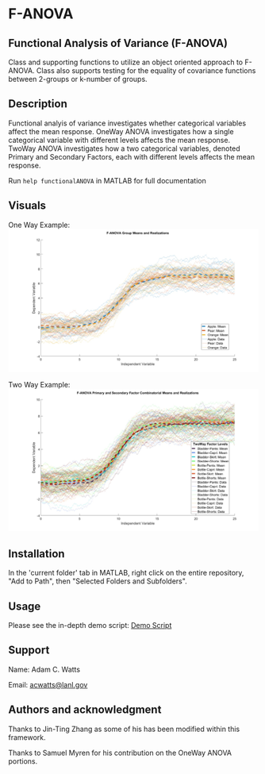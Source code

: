 # F-ANOVA

## Functional Analysis of Variance (F-ANOVA)
Class and supporting functions to utilize an object oriented approach to F-ANOVA. Class also supports testing for the equality of covariance functions between 2-groups or k-number of groups.

## Description
Functional analyis of variance investigates whether categorical variables affect the mean response. OneWay ANOVA investigates how a single categorical variable with different levels affects the mean response. TwoWay ANOVA investigates how a two categorical variables, denoted Primary and Secondary Factors, each with different levels affects the mean response.

Run `help functionalANOVA` in MATLAB for full documentation

## Visuals
One Way Example:
![OneWay](Documentation/Plots/OneWAY_ExamplePlot.jpg)

Two Way Example:
![OneWay](Documentation/Plots/TwoWAY_Combinatorial_ExamplePlot.jpg)

## Installation
In the 'current folder' tab in MATLAB, right click on the entire repository, "Add to Path", then "Selected Folders and Subfolders".

## Usage
Please see the in-depth demo script:
[Demo Script](Documentation/FANOVA_Example.mlx)

## Support
Name: Adam C. Watts

Email: acwatts@lanl.gov

## Authors and acknowledgment
Thanks to Jin-Ting Zhang as some of his has been modified within this framework.

Thanks to Samuel Myren for his contribution on the OneWay ANOVA portions.

